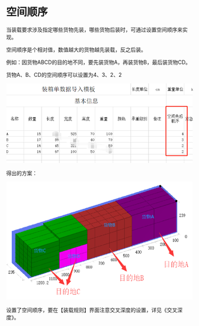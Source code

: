 # 空间顺序

当装载要求涉及指定哪些货物先装，哪些货物后装时，可通过设置空间顺序来实现。

空间顺序是个相对值，数值越大的货物越先装载，反之后装。

例如：因货物ABCD的目的地不同，要先装货物A，再装货物B，最后装货物CD。

货物A、B、CD的空间顺序可以设置为4、3、2、2

![](../../../.gitbook/assets/33B.png)

得出的方案：

![](../../../.gitbook/assets/image%20%2835%29.png)

设置了空间顺序，要在【装载规则】界面注意交叉深度的设置，详见《交叉深度》。

